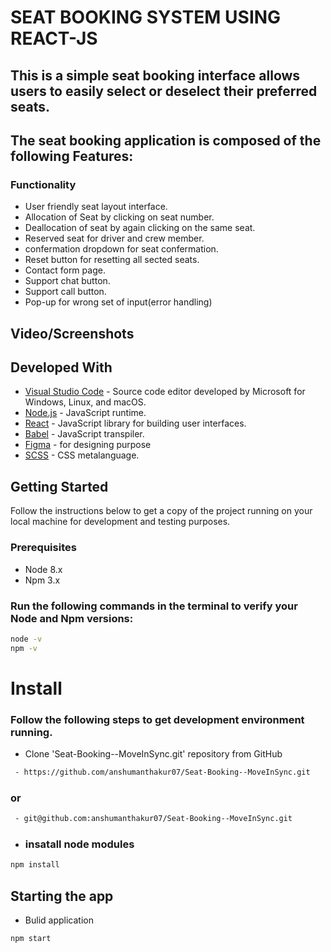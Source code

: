 # SEAT BOOKING SYSTEM USING REACT-JS

## This is a simple seat booking interface allows users to easily select or deselect their preferred seats.


## The seat booking application is composed of the following Features:

### Functionality
- User friendly seat layout interface.
- Allocation of Seat by clicking on seat number.
- Deallocation of seat by again clicking on the same seat.
- Reserved seat for driver and crew member.
- confermation dropdown for seat confermation.
- Reset button for resetting all sected seats.
- Contact form page.
- Support chat button.
- Support call button.
- Pop-up for wrong set of input(error handling)

## Video/Screenshots


## Developed With
- [Visual Studio Code](https://code.visualstudio.com/) - Source code editor developed by Microsoft for Windows, Linux, and macOS.
- [Node.js](https://nodejs.org/en/) - JavaScript runtime.
- [React](https://react.dev/) - JavaScript library for building user interfaces.
- [Babel](https://babeljs.io/) - JavaScript transpiler.
- [Figma](https://www.figma.com/) - for designing purpose
- [SCSS](https://sass-lang.com/) - CSS metalanguage.


## Getting Started
Follow the instructions below to get a copy of the project running on your local machine for development and testing purposes.
### Prerequisites
- Node 8.x
- Npm 3.x

 ### Run the following commands in the terminal to verify your Node and Npm versions:
```bash
node -v
npm -v
```
# Install
### Follow the following steps to get development environment running.
- Clone 'Seat-Booking--MoveInSync.git' repository from GitHub
```bash
 - https://github.com/anshumanthakur07/Seat-Booking--MoveInSync.git
```
### or
```bash
 - git@github.com:anshumanthakur07/Seat-Booking--MoveInSync.git
```
- ### insatall node modules
```bash
npm install
```
## Starting the app
- Bulid application
```bash
npm start
```





